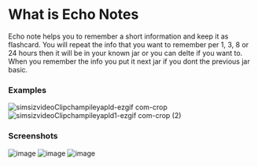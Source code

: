 <h1>What is Echo Notes</h1>
Echo note helps you to remember a short information and keep it as flashcard. You will repeat the info that you want to remember per 1, 3, 8 or 24 hours then it will be in your known jar or you can delte if you want to. When you remember the info you put it next jar if you dont the previous jar basic.  
<h3>Examples</h3>

![simsizvideoClipchampileyapld-ezgif com-crop](https://github.com/EdaZeynepU/EchoNotes/assets/72568009/b33cd665-1ee3-4a6f-9165-8ce8abff7535)
![simsizvideoClipchampileyapld1-ezgif com-crop (2)](https://github.com/EdaZeynepU/EchoNotes/assets/72568009/950c0d03-b88a-45c2-828a-fd20c4635e08)




<h3>Screenshots</h3>

![image](https://github.com/EdaZeynepU/EchoNotes/assets/72568009/22bd2e2d-e324-4a06-bde2-f63e6d6a4a66)
![image](https://github.com/EdaZeynepU/EchoNotes/assets/72568009/66ffaab1-1b78-4fb3-a46a-fbd8da3ec27b)
![image](https://github.com/EdaZeynepU/EchoNotes/assets/72568009/7de80915-1e2d-4ac3-97c3-c8c7fdabc6e8)

